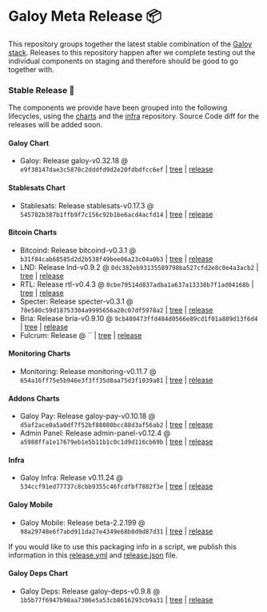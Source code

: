# Galoy Meta Release 📦

This repository groups together the latest stable combination of the [Galoy stack](https://github.com/GaloyMoney/awesome-galoy#tech-components).
Releases to this repository happen after we complete testing out the individual components on staging and therefore should be good to go together with.

### Stable Release 🎉

The components we provide have been grouped into the following lifecycles, using the [charts](https://github.com/GaloyMoney/charts) and the [infra](https://github.com/GaloyMoney/galoy-infra) repository.
Source Code diff for the releases will be added soon.

#### Galoy Chart
- Galoy: Release galoy-v0.32.18 @ `e9f30147dae3c5870c2dddfd9d2e20fdbdfcc6ef` | [tree](https://github.com/GaloyMoney/charts/tree/e9f30147dae3c5870c2dddfd9d2e20fdbdfcc6ef/charts/galoy) | [release](https://github.com/GaloyMoney/charts/releases/tag/galoy-v0.32.18)

#### Stablesats Chart
- Stablesats: Release stablesats-v0.17.3 @ `545782b387b1ffb9f7c156c92b1be6acd4acfd14` | [tree](https://github.com/GaloyMoney/charts/tree/545782b387b1ffb9f7c156c92b1be6acd4acfd14/charts/stablesats) | [release](https://github.com/GaloyMoney/charts/releases/tag/stablesats-v0.17.3)

#### Bitcoin Charts
- Bitcoind: Release bitcoind-v0.3.1 @ `b31f84cab68585d2d2b538f49bee06a23c04a0b3` | [tree](https://github.com/GaloyMoney/charts/tree/b31f84cab68585d2d2b538f49bee06a23c04a0b3/charts/bitcoind) | [release](https://github.com/GaloyMoney/charts/releases/tag/bitcoind-v0.3.1)
- LND: Release lnd-v0.9.2 @ `0dc382eb93135589798ba527cfd2e8c0e4a3acb2` | [tree](https://github.com/GaloyMoney/charts/tree/0dc382eb93135589798ba527cfd2e8c0e4a3acb2/charts/lnd) | [release](https://github.com/GaloyMoney/charts/releases/tag/lnd-v0.9.2)
- RTL: Release rtl-v0.4.3 @ `0cbe79514d837adba1a637a13338b7f1ad04168b` | [tree](https://github.com/GaloyMoney/charts/tree/0cbe79514d837adba1a637a13338b7f1ad04168b/charts/rtl) | [release](https://github.com/GaloyMoney/charts/releases/tag/rtl-v0.4.3)
- Specter: Release specter-v0.3.1 @ `78e580c59d18753304a9995656a20c07df5978a2` | [tree](https://github.com/GaloyMoney/charts/tree/78e580c59d18753304a9995656a20c07df5978a2/charts/specter) | [release](https://github.com/GaloyMoney/charts/releases/tag/specter-v0.3.1)
- Bria: Release bria-v0.9.10 @ `9cb480473ffd484d0566e89cd1f01a889d13f6d4` | [tree](https://github.com/GaloyMoney/charts/tree/9cb480473ffd484d0566e89cd1f01a889d13f6d4/charts/bria) | [release](https://github.com/GaloyMoney/charts/releases/tag/bria-v0.9.10)
- Fulcrum: Release  @ `` | [tree](https://github.com/GaloyMoney/charts/tree//charts/fulcrum) | [release](https://github.com/GaloyMoney/charts/releases/tag/)

#### Monitoring Charts
- Monitoring: Release monitoring-v0.11.7 @ `654a16ff75e5b946e3f3ff35d8aa75d3f1039a81` | [tree](https://github.com/GaloyMoney/charts/tree/654a16ff75e5b946e3f3ff35d8aa75d3f1039a81/charts/monitoring) | [release](https://github.com/GaloyMoney/charts/releases/tag/monitoring-v0.11.7)

#### Addons Charts
- Galoy Pay: Release galoy-pay-v0.10.18 @ `d5af2ace0a5a0df7f52bf88080bcc88d3af56ab2` | [tree](https://github.com/GaloyMoney/charts/tree/d5af2ace0a5a0df7f52bf88080bcc88d3af56ab2/charts/galoy-pay) | [release](https://github.com/GaloyMoney/charts/releases/tag/galoy-pay-v0.10.18)
- Admin Panel: Release admin-panel-v0.12.4 @ `a5988ffa1e17679eb1e5b11b1c0c1d9d116cb69b` | [tree](https://github.com/GaloyMoney/charts/tree/a5988ffa1e17679eb1e5b11b1c0c1d9d116cb69b/charts/admin-panel) | [release](https://github.com/GaloyMoney/charts/releases/tag/admin-panel-v0.12.4)

#### Infra

- Galoy Infra: Release v0.11.24 @ `534ccf91ed77737c8cbb9355c46fcdfbf7882f3e` | [tree](https://github.com/GaloyMoney/galoy-infra/tree/534ccf91ed77737c8cbb9355c46fcdfbf7882f3e) | [release](https://github.com/GaloyMoney/galoy-infra/releases/tag/v0.11.24)

#### Galoy Mobile

- Galoy Mobile: Release beta-2.2.199 @ `98a29748e6f7abd911da27e4349e68b0d9d87d31` | [tree](https://github.com/GaloyMoney/galoy-mobile/tree/98a29748e6f7abd911da27e4349e68b0d9d87d31) | [release](https://github.com/GaloyMoney/galoy-mobile/releases/tag/beta-2.2.199)

If you would like to use this packaging info in a script, we publish this information in this [release.yml](./release.yml) and [release.json](./release.json) file.

#### Galoy Deps Chart
- Galoy Deps: Release galoy-deps-v0.9.8 @ `1b5b77f6947b98aa7306e5a53cb8616293cb9a31` | [tree](https://github.com/GaloyMoney/charts/tree/1b5b77f6947b98aa7306e5a53cb8616293cb9a31/charts/galoy-deps) | [release](https://github.com/GaloyMoney/charts/releases/tag/galoy-deps-v0.9.8)
